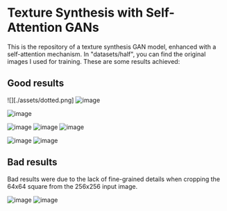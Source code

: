# Texture Synthesis with Self-Attention GANs

This is the repository of a texture synthesis GAN model, enhanced with a self-attention mechanism. In "datasets/half", you can find the original images I used for training. 
These are some results achieved:

## Good results

![][./assets/dotted.png]
![image](https://github.com/ChiaraGiaca/TextureSAGAN/assets/77294126/6cf85a4d-4cee-4b38-ae53-69a7260f5b9a)

![image](https://github.com/ChiaraGiaca/TextureSAGAN/assets/77294126/766b8735-1fd7-4fe7-9e47-413bf40005e5)

![image](https://github.com/ChiaraGiaca/TextureSAGAN/assets/77294126/0417c02f-820b-4875-b238-0763f807628c)
![image](https://github.com/ChiaraGiaca/TextureSAGAN/assets/77294126/b0a405c1-b647-4cb2-945a-0041775e5fd5)
![image](https://github.com/ChiaraGiaca/TextureSAGAN/assets/77294126/fcceaead-e6e5-40b9-836e-eb3332fcd294)

![image](https://github.com/ChiaraGiaca/TextureSAGAN/assets/77294126/9c0ae0c2-3ab5-423d-80a7-babbd8d66670)
![image](https://github.com/ChiaraGiaca/TextureSAGAN/assets/77294126/07b92ce3-ee68-4409-8dda-4a1fe5ab3a8a)








## Bad results
Bad results were due to the lack of fine-grained details when cropping the 64x64 square from the 256x256 input image.


![image](https://github.com/ChiaraGiaca/TextureSAGAN/assets/77294126/1fb5bf68-5aad-4579-aedd-2044f55fdfcb)
![image](https://github.com/ChiaraGiaca/TextureSAGAN/assets/77294126/6f222f8b-6e3e-4cb6-a849-32e115376304)

